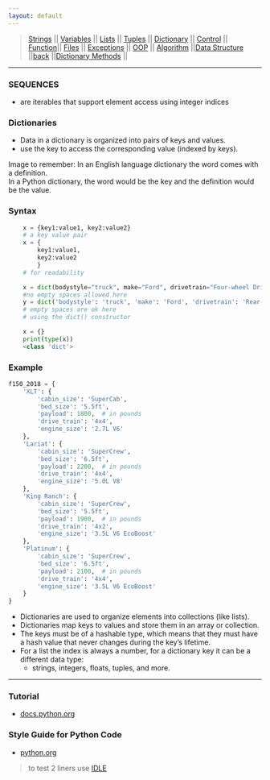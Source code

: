 ```yaml
---
layout: default
---
```

> [Strings](./strings.html) || [Variables](./variables.html) || [Lists](./lists.html) || [Tuples](./tuples.html) || [Dictionary](./dictionary.html) ||
> [Control](./control.html) || [Function](./function.html)|| [Files](./files.html) || [Exceptions](./exceptions.html) ||
> [OOP](./oop.html) || [Algorithm](./algorithm.html) ||[Data Structure](./datastructure.html) ||[back](./index.html)
||[Dictionary Methods](./dictionarymethods.html) ||
***

### SEQUENCES
- are iterables that support element access using integer indices 

### Dictionaries 
- Data in a dictionary is organized into pairs of keys and values. 
- use the key to access the corresponding value (indexed by keys).

Image to remember:
In an English language dictionary the word comes with a definition.<br>
In a Python dictionary, the word would be the key and the definition would be the value. 

### Syntax
```python
	x = {key1:value1, key2:value2} 
	# a key value pair
	x = {
		key1:value1,
		key2:value2
		} 
	# for readability

	x = dict(bodystyle="truck", make="Ford", drivetrain="Four-wheel Drive")
	#no empty spaces allowed here
	y = dict('bodystyle': 'truck', 'make': 'Ford', 'drivetrain': 'Rear-wheel Drive')
	# empty spaces are ok here
	# using the dict() constructor
```

```python
	x = {} 
	print(type(x))
	<class 'dict'>
```

### Example

```python
f150_2018 = {
    'XLT': {
        'cabin_size': 'SuperCab',
        'bed_size': '5.5ft',
        'payload': 1800,  # in pounds
        'drive_train': '4x4',
        'engine_size': '2.7L V6'
    },
    'Lariat': {
        'cabin_size': 'SuperCrew',
        'bed_size': '6.5ft',
        'payload': 2200,  # in pounds
        'drive_train': '4x4',
        'engine_size': '5.0L V8'
    },
    'King Ranch': {
        'cabin_size': 'SuperCrew',
        'bed_size': '5.5ft',
        'payload': 1900,  # in pounds
        'drive_train': '4x2',
        'engine_size': '3.5L V6 EcoBoost'
    },
    'Platinum': {
        'cabin_size': 'SuperCrew',
        'bed_size': '6.5ft',
        'payload': 2100,  # in pounds
        'drive_train': '4x4',
        'engine_size': '3.5L V6 EcoBoost'
    }
}
```

- Dictionaries are used to organize elements into collections (like lists). 
- Dictionaries map keys to values and store them in an array or collection.
- The keys must be of a hashable type, which means that they must have a hash value that never changes during the key’s lifetime.
- For a list the index is always a number, for a dictionary key it can be a different data type:
	- strings, integers, floats, tuples, and more. 


*** 


### Tutorial 
*  [docs.python.org](http://docs.python.org/tutorial/)

### Style Guide for Python Code
* [python.org](http://www.python.org/dev/peps/pep-0008/)

> to test 2 liners use [IDLE](https://realpython.com/python-idle/)


